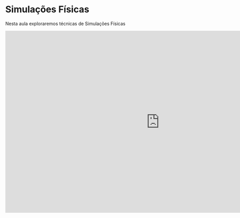 # Simulações Físicas

Nesta aula exploraremos técnicas de Simulações Físicas

<iframe src="https://docs.google.com/presentation/d/1ZpCvdnIWm7kkXiSfLSIT2iCsogOcAuC9NSOX24KerdE/embed?start=false&loop=false&delayms=3000" frameborder="0" width="960" height="569" allowfullscreen="true" mozallowfullscreen="true" webkitallowfullscreen="true"></iframe>